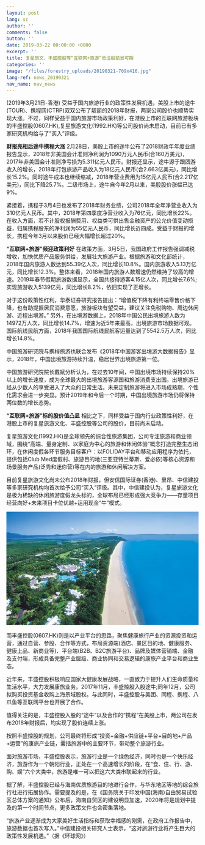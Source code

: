 ```yaml
---
layout: post
lang: sc
author: ''
comments: false
button: ''
date: 2019-03-22 00:00:00 +0800
excerpt: ''
title: 复星旅文、丰盛控股等“互联网+旅游”低洼股前景可期
categories: ''
image: "/files/forestry_uploads/20190321-709x416.jpg"
lang-ref: news_20190321
nav_name: nav_news
---
```

(2019年3月21日-香港) 受益于国内旅游行业的政策性发展机遇，美股上市的途牛(TOUR)、携程网(CTRP)双双公布了靓丽的2018年财报，两家公司股价也顺势实现大涨。不过，同样受益于国内旅游市场政策利好，在港股上市的互联网旅游板块的丰盛控股(0607.HK),复星旅游文化(1992.HK)等公司股价尚未启动，目前已有多家研究机构给与了“买入”评级。


**财报亮相后途牛携程大涨**
2月28日，美股上市的途牛公布了2018财政年年度业绩报告显示，2018年非美国会计准则净利润为1090万元人民币(合160万美元)，2017年非美国会计准则净亏损为5.311亿元人民币。财报还显示，途牛源于跟团游收入的增长，2018年打包旅游产品收入为18亿元人民币(合2.663亿美元)，同比增长15.2%。同时途牛成本也继续缩减，2018年营业费用为15亿元人民币(合2.217亿美元)，同比下降25.7%。二级市场上，途牛自今年2月以来，美股股价涨幅已达9%。

紧接着，携程于3月4日也发布了2018年财务业绩，公司2018年全年净营业收入为310亿元人民币。其中，2018年第四季度净营业收入为76亿元，同比增长22%。在收入方面，若不计股权报酬费用、权益类可供出售金融资产的公允价值变动损益，归属携程股东的净利润为55亿元人民币，同比增长近四成。受益于财报的增长，携程今年3月以来股价已经大幅增长超过20%。


**“互联网+旅游”频迎政策利好**
在政策方面，3月5日，我国政府工作报告强调减税增收，加快优质产品服务供给，发展壮大旅游产业。根据旅游和文化部统计，2018年国内旅游人数达到55.39亿人次，同比增长10.8%。国内旅游收入5.13万亿元，同比增长12.3%。整体来看，2018年国内旅游人数增速仍然维持了较高的增速。2019年春节假期旅游数据显示，全国共接待游客4.15亿人次，同比增长7.6%;实现旅游收入5139亿元，同比增长8.2%，依旧实现了正增长。

对于这份政策性红利，华泰证券研究报告提出：“增值税下降有利终端零售价格下降，也有助提振居民消费意愿，旅游板块有望受益，建议关注免税购物、周边休闲游、近程出境游。”
另外，在出境游数据上，2018年中国公民出境旅游人数为14972万人次，同比增长14.7%，增速为近5年来最高，出境旅游市场数据可观。国际航线民航方面，2018年我国国际航线民航客运量达到了5542.5万人次，同比增长14.8%。

中国旅游研究院与携程旅游也联合发布《2018年中国游客出境游大数据报告》显示，2018年，中国出境旅游持续升温，稳居世界出境旅游第一位。

中国旅游研究院院长戴斌分析认为，在过去10年间，中国出境市场持续保持20%以上的增长速度，成为全球最大的出境旅游客源国和旅游消费支出国。出境旅游已经从少数人的享受进入了大众的日常生活。未来定制旅游将进入市场成熟期，个性化需求会进一步突显。预计2019年和今后一个时期，中国出境旅游市场仍将保持两位数的增长态势。


**“互联网+旅游”标的股价值凸显**
相比之下，同样受益于国内行业政策性利好，在港股上市的复星旅游文化、丰盛控股等公司的股价，目前尚未启动。

复星旅游文化(1992.HK)是全球领先的综合性旅游集团，公司专注旅游和商业领域，围绕“高端、量身定制、以家庭为中心的旅游和休闲体验”概念打造完整生态闭环，在休闲度假各环节服务目标客户：以FOLIDAY平台和移动应用程序为依托，提供包括Club Med度假村、旅游目的地(三亚亚特兰蒂斯、爱必侬)等核心资源和场景服务产品(泛秀和迷你营)等在内的旅游和休闲解决方案。

目前复星旅游文化尚未公布2018年财报，但安信国际证券(香港)、里昂、中信建投等多家研究机构均首次给予公司“买入”评级。其中，中信建投认为，复星旅游文化是极为稀缺的休闲旅游度假龙头标的，全球布局已经形成强大竞争力——存量项目经营向好+未来项目卡位优越+运用现金“牛”模式。


![](/files/forestry_uploads/20190321-709x416.jpg)


而丰盛控股(0607.HK)则是以产业平台的思路，聚焦健康旅行产业的资源投资和运营，通过自营、参股、合作等方式，布局资源端(酒店、景区目的地、健康服务、健康上品、新商业等)、平台端(B2B、B2C旅游平台)、品牌及媒体营销端、金融及支付端，形成具备完整产业层级、商业协同和交易逻辑的康旅产业平台和商业生态。

近年来，丰盛控股积极响应国家大健康发展战略，一直致力于提升人们生命质量和生活水平，大力发展康旅业务。2017年11月，丰盛控股入股途牛;同年12月，公司拟购买投资基金收购上海景域股权。与此同时，丰盛控股与美团、同程、携程、八爪鱼等互联网平台也开展了合作。

值得关注的是，丰盛控股入股的“途牛”以及合作的“携程”在美股上市，两公司在发布2018年财报后，均实现了股价连续上涨。

按照丰盛控股的规划，公司最终将形成“投资+金融+供应链+平台+目的地+产品+运营”的康旅产业链，囊括旅游中的主要环节，带动整个旅游行业。

面对旅游市场，丰盛控股表示，旅游行业是一个绿色经济，同时也是一个快乐经济，旅游作为一个朝阳行业，正处在一个高速增长的阶段，在“食、住、行、游、购、娱”六个大类中，旅游是唯一可以把这六大类串联起来的行业。

据了解，丰盛控股已经与海南优质旅游目的地进行合作，与华东地区等地的综合旅行社进行拓展协作。需要提及的是，在《国务院关于印发中国(海南)自由贸易试验区总体方案的通知》公布后，海南自贸区的建设明显加速，2020年将是规划中提及的第一个时间节点，更多政策文件也会密集落地。

“旅游产业逐渐成为大家美好生活指标和获取幸福感的刚需，在政府工作报告中，旅游数据也首次写入。”中信建投相关研究人士表示，“这对旅游行业将产生巨大的政策性发展机遇。”（据《环球网》）






